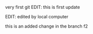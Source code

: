 very first git
EDIT: this is first update

EDIT: edited by local computer 

this is an added change in the branch f2

